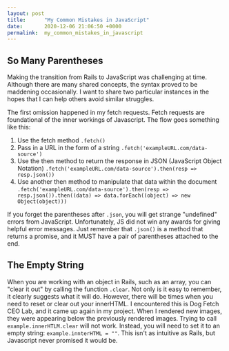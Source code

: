 ```yaml
---
layout: post
title:      "My Common Mistakes in JavaScript"
date:       2020-12-06 21:06:50 +0000
permalink:  my_common_mistakes_in_javascript
---
```


## So Many Parentheses
Making the transition from Rails to JavaScript was challenging at time.  Although there are many shared concepts, the syntax proved to be maddening occasionally.  I want to share two particular instances in the hopes that I can help others avoid similar struggles.

The first omission happened in my fetch requests.  Fetch requests are foundational of the inner workings of Javascript. The flow goes something like this:

1. Use the fetch method `.fetch()`
2. Pass in a URL in the form of a string `.fetch('exampleURL.com/data-source')`
3. Use the then method to return the response in JSON (JavaScript Object Notation) `.fetch('exampleURL.com/data-source').then(resp => resp.json())`
4. Use another then method to manipulate that data within the document `.fetch('exampleURL.com/data-source').then(resp => resp.json()).then((data) => data.forEach((object) => new Object(object)))`

If you forget the parentheses after `.json`, you will get strange "undefined" errors from JavaScript.  Unfortunately, JS did not win any awards for giving helpful error messages. Just remember that `.json()` is a method that returns a promise, and it MUST have a pair of parentheses attached to the end.

## The Empty String
When you are working with an object in Rails, such as an array, you can "clear it out" by calling the function `.clear`.  Not only is it easy to remember, it clearly suggests what it will do.  However, there will be times when you need to reset or clear out your innerHTML.  I encountered this is Dog Fetch CEO Lab, and it came up again in my project.  When I rendered new images, they were appearing below the previously rendered images.  Trying to call `example.innerHTLM.clear` will not work.  Instead, you will need to set it to an empty string: `example.innterHTML = ""`. This isn't as intuitive as Rails, but Javascript never promised it would be.

